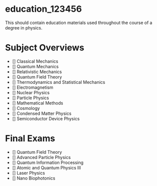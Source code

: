 # education_123456
This should contain education materials used throughout the course of a degree in physics.

# Subject Overviews
- [] Classical Mechanics
- [] Quantum Mechanics
- [] Relativistic Mechanics
- [] Quantum Field Theory
- [] Thermodynamics and Statistical Mechanics 
- [] Electromagnetism
- [] Nuclear Physics
- [] Particle Physics
- [] Mathematical Methods
- [] Cosmology
- [] Condensed Matter Physics
- [] Semiconductor Device Physics

# Final Exams 
- [] Quantum Field Theory
- [] Advanced Particle Physics
- [] Quantum Information Processing
- [] Atomic and Quantum Physics III
- [] Laser Physics
- [] Nano Biophotonics
